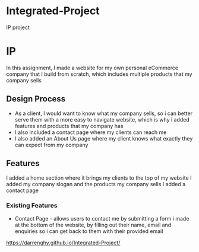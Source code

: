# Integrated-Project
IP project

# IP

In this assignment, I made a website for my own personal eCommerce company that I build from scratch, which includes multiple products that my company sells
 
## Design Process
 
- As a client, I would want to know what my company sells, so i can better serve them with a more easy to navigate website, which is why i added features and products that my company has
- I also included a contact page where my clients can reach me
- I also added an About Us page where my client knows what exactly they can expect from my company

## Features

I added a home section where it brings my clients to the top of my website
I added my company slogan and the products my company sells
I added a contact page
 
### Existing Features
- Contact Page - allows users to contact me by submitting a form i made at the bottom of the website, by filling out their name, email and enquiries so i can get back to them with their provided email

https://darrenghy.github.io/Integrated-Project/